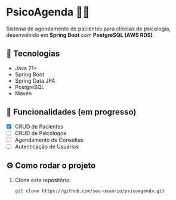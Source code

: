 # PsicoAgenda 🧠📅

Sistema de agendamento de pacientes para clínicas de psicologia, desenvolvido em **Spring Boot** com **PostgreSQL (AWS RDS)**.

## 🚀 Tecnologias
- Java 21+
- Spring Boot
- Spring Data JPA
- PostgreSQL
- Maven

## 📌 Funcionalidades (em progresso)
- [x] CRUD de Pacientes
- [ ] CRUD de Psicólogos
- [ ] Agendamento de Consultas
- [ ] Autenticação de Usuários

## ⚙️ Como rodar o projeto

1. Clone este repositório:
   ```bash
   git clone https://github.com/seu-usuario/psicoagenda.git

